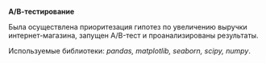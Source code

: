 **А/В-тестирование**  

Была осуществлена приоритезация гипотез по увеличению выручки интернет-магазина, запущен A/B-тест и проанализированы результаты. 

Используемые библиотеки: *pandas, matplotlib, seaborn, scipy, numpy*.  
